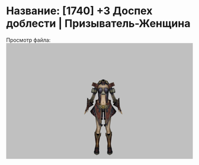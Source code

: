 # Название: [1740] +3 Доспех доблести | Призыватель-Женщина

Просмотр файла:
![p090003.png](p090003.png)